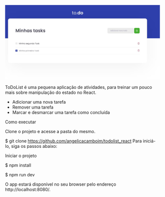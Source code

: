 <img src="/public/print.jpg" alt="to.do"/>

ToDoList é uma pequena aplicação de atividades, para treinar um pouco mais sobre manipulação do estado no React.

- Adicionar uma nova tarefa
- Remover uma tarefa
- Marcar e desmarcar uma tarefa como concluída

Como executar

Clone o projeto e acesse a pasta do mesmo.

$ git clone https://github.com/angelicacamboim/todolist_react
Para iniciá-lo, siga os passos abaixo:

Iniciar o projeto

$ npm install

$ npm run dev

O app estará disponível no seu browser pelo endereço http://localhost:8080/.